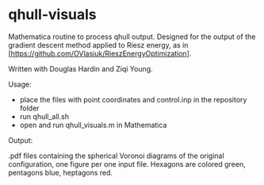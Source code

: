 # qhull-visuals
Mathematica routine to process qhull output. Designed for the output of the gradient descent method applied to Riesz energy, as in [https://github.com/OVlasiuk/RieszEnergyOptimization].

Written with Douglas Hardin and Ziqi Young.

Usage:

- place the files with point coordinates and control.inp in the repository folder
- run qhull_all.sh
- open and run qhull_visuals.m in Mathematica

Output:

.pdf files containing the spherical Voronoi diagrams of the original
configuration, one figure per one input file. Hexagons are colored green,
pentagons blue, heptagons red.
